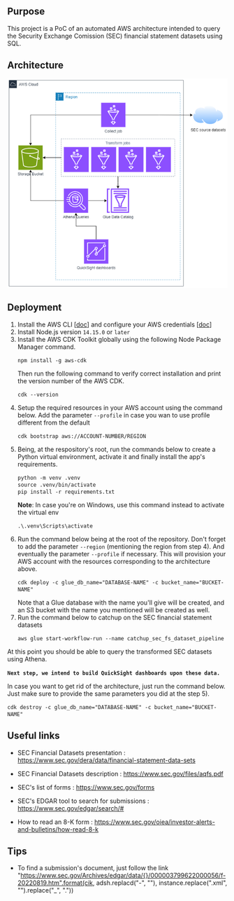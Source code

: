 ## Purpose
This project is a PoC of an automated AWS architecture intended to query the Security Exchange Comission (SEC) financial statement datasets using SQL.

## Architecture
![architecture.png](https://github.com/laurisdjilo/analyze_sec_aws/blob/master/architecture/architecture.drawio.png?raw=true)

## Deployment

1) Install the AWS CLI [[doc](https://docs.aws.amazon.com/cli/latest/userguide/getting-started-install.html)] and configure your AWS credentials [[doc](https://docs.aws.amazon.com/cli/latest/userguide/cli-configure-files.html)]
2) Install Node.js version `14.15.0` or `later`
3) Install the AWS CDK Toolkit globally using the following Node Package Manager command.
    ```
    npm install -g aws-cdk
    ```
    Then run the following command to verify correct installation and print the version number of the AWS CDK.
    ```
    cdk --version
    ```
4) Setup the required resources in your AWS account using the command below. Add the parameter `--profile` in case you wan to use profile different from the default
    ```
    cdk bootstrap aws://ACCOUNT-NUMBER/REGION
    ```
5) Being, at the respository's root, run the commands below to create a Python virtual environment, activate it and finally install the app's requirements.
    ```
    python -m venv .venv
    source .venv/bin/activate
    pip install -r requirements.txt
    ```
    **Note**: In case you're on Windows, use this command instead to activate the virtual env 
    ```
    .\.venv\Scripts\activate
    ```
6) Run the command below being at the root of the repository. Don't forget to add the parameter `--region` (mentioning the region from step 4). And eventually the parameter `--profile` if necessary. This will provision your AWS account with the resources corresponding to the architecture above.
    ```
    cdk deploy -c glue_db_name="DATABASE-NAME" -c bucket_name="BUCKET-NAME"
    ```
    Note that a Glue database with the name you'll give will be created, and an S3 bucket with the name you mentioned will be created as well.
7) Run the command below to catchup on the SEC financial statement datasets
    ```
    aws glue start-workflow-run --name catchup_sec_fs_dataset_pipeline
    ```
At this point you should be able to query the transformed SEC datasets using Athena.

**`Next step, we intend to build QuickSight dashboards upon these data.`**

In case you want to get rid of the architecture, just run the command below. Just make sure to provide the same parameters you did at the step 5).
```
cdk destroy -c glue_db_name="DATABASE-NAME" -c bucket_name="BUCKET-NAME"
```

## Useful links

- SEC Financial Datasets presentation : https://www.sec.gov/dera/data/financial-statement-data-sets

- SEC Financial Datasets description : https://www.sec.gov/files/aqfs.pdf

- SEC's list of forms : https://www.sec.gov/forms

- SEC's EDGAR tool to search for submissions : https://www.sec.gov/edgar/search/#

- How to read an 8-K form : https://www.sec.gov/oiea/investor-alerts-and-bulletins/how-read-8-k

## Tips

- To find a submission's document, just follow the link "https://www.sec.gov/Archives/edgar/data/{}/000003799622000056/f-20220819.htm".format(cik, adsh.replacd("-", ""), instance.replace(".xml", "").replace("_", "."))